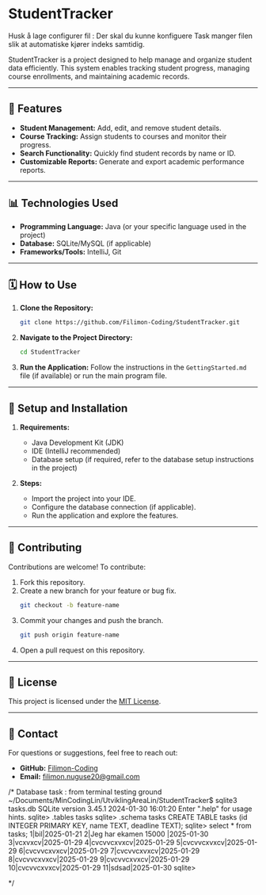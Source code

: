 # StudentTracker

Husk å lage configurer fil : Der skal du kunne konfiguere Task manger filen slik at automatiske kjører indeks samtidig. 



StudentTracker is a project designed to help manage and organize student data efficiently. This system enables tracking student progress, managing course enrollments, and maintaining academic records.

---

## 🚀 Features
- **Student Management:** Add, edit, and remove student details.
- **Course Tracking:** Assign students to courses and monitor their progress.
- **Search Functionality:** Quickly find student records by name or ID.
- **Customizable Reports:** Generate and export academic performance reports.

---

## 📊 Technologies Used
- **Programming Language:** Java (or your specific language used in the project)
- **Database:** SQLite/MySQL (if applicable)
- **Frameworks/Tools:** IntelliJ, Git

---

## 🗓 How to Use
1. **Clone the Repository:**
   ```bash
   git clone https://github.com/Filimon-Coding/StudentTracker.git
   ```
2. **Navigate to the Project Directory:**
   ```bash
   cd StudentTracker
   ```
3. **Run the Application:**
   Follow the instructions in the `GettingStarted.md` file (if available) or run the main program file.

---

## 🔧 Setup and Installation
1. **Requirements:**
   - Java Development Kit (JDK)
   - IDE (IntelliJ recommended)
   - Database setup (if required, refer to the database setup instructions in the project)

2. **Steps:**
   - Import the project into your IDE.
   - Configure the database connection (if applicable).
   - Run the application and explore the features.

---

## 🔧 Contributing
Contributions are welcome! To contribute:
1. Fork this repository.
2. Create a new branch for your feature or bug fix.
   ```bash
   git checkout -b feature-name
   ```
3. Commit your changes and push the branch.
   ```bash
   git push origin feature-name
   ```
4. Open a pull request on this repository.

---

## 🔗 License
This project is licensed under the [MIT License](LICENSE).

---

## 📧 Contact
For questions or suggestions, feel free to reach out:
- **GitHub:** [Filimon-Coding](https://github.com/Filimon-Coding)
- **Email:** filimon.nuguse20@gmail.com


/* 
Database task : from terminal testing ground 
~/Documents/MinCodingLin/UtviklingAreaLin/StudentTracker$ sqlite3 tasks.db
SQLite version 3.45.1 2024-01-30 16:01:20
Enter ".help" for usage hints.
sqlite> .tables
tasks
sqlite> .schema tasks 
CREATE TABLE tasks (id INTEGER PRIMARY KEY, name TEXT, deadline TEXT);
sqlite> select * from tasks; 
1|bil|2025-01-21
2|Jeg har ekamen 15000 |2025-01-30
3|vcxvxcv|2025-01-29
4|cvcvvcxvxcv|2025-01-29
5|cvcvvcxvxcv|2025-01-29
6|cvcvvcxvxcv|2025-01-29
7|cvcvvcxvxcv|2025-01-29
8|cvcvvcxvxcv|2025-01-29
9|cvcvvcxvxcv|2025-01-29
10|cvcvvcxvxcv|2025-01-29
11|sdsad|2025-01-30
sqlite> 


*/
